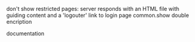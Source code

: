 don't show restricted pages: server responds with an HTML file with guiding content and a 'logouter' link to login page
common.show
double encription

documentation